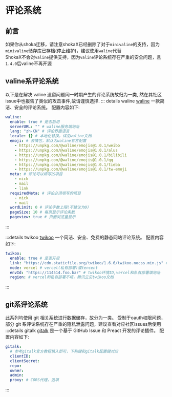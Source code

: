 # 评论系统
## 前言

如果你从shoka迁移，请注意shokaX已经删除了对于`minivaline`的支持，因为`minivaline`储存库已存档(停止维护)，建议使用`waline`代替 \
ShokaX不会对`valine`提供支持，因为`valine`评论系统存在严重的安全问题，且`1.4.0`后valine不再开源

## valine系评论系统
以下是在解决 valine 遗留问题同一时期产生的评论系统故归为一类, 然在其社区issue中也报告了类似的攻击事件,故请谨慎选择.
::: details waline
[waline](https://waline.js.org/) 一款简洁、安全的评论系统。
配置内容如下:
```yaml
waline:
  enable: true # 是否启用
  serverURL: "" # waline服务端地址
  lang: "zh-CN" # 评论界面语言
  locale: {} # 本地化替换，详见waline文档
  emoji: # 表情包，默认为waline官方配置
    - https://unpkg.com/@waline/emojis@1.0.1/weibo
    - https://unpkg.com/@waline/emojis@1.0.1/alus
    - https://unpkg.com/@waline/emojis@1.0.1/bilibili
    - https://unpkg.com/@waline/emojis@1.0.1/qq
    - https://unpkg.com/@waline/emojis@1.0.1/tieba
    - https://unpkg.com/@waline/emojis@1.0.1/tw-emoji
  meta: # 评论可以填写的项目
    - nick
    - mail
    - link
  requiredMeta: # 评论必须填写的项目
    - nick
    - mail
  wordLimit: 0 # 评论字数上限(不建议为0)
  pageSize: 10 # 每页显示评论条数
  pageview: true # 页面浏览量显示
```
:::

:::details twikoo
[twikoo](https://twikoo.js.org) 一个简洁、安全、免费的静态网站评论系统。
配置内容如下:
```yaml
twikoo:
  enable: true # 是否开启
  link: "https://cdn.staticfile.org/twikoo/1.6.6/twikoo.nocss.min.js" # twikoo 前端js地址，替换CDN或升级可改
  mode: vercel # vercel(私有部署)或tencent
  envId: "https://114514.foo.bar" # twikoo环境ID,vercel和私有部署填地址
  region: # vercel和私有部署不填，腾讯云见twikoo文档
```
:::

## git系评论系统
此系列均使用 git 相关系统进行数据储存，故分为一类。
受制于oauth权限问题，部分 git 系评论系统存在严重的隐私泄露问题，建议查看对应社区issues后使用
:::details gitalk
[gitalk](https://github.com/gitalk/gitalk/blob/master/readme-cn.md) 是一个基于 GitHub Issue 和 Preact 开发的评论插件。
配置内容如下:
```yaml
gitalk:
  # 参考gitalk官方教程填入即可，下列键和gitalk配置键对应
  clientID:
  clientSecret:
  repo:
  owner:
  admin:
  proxy: # CORS代理，选填
```
:::